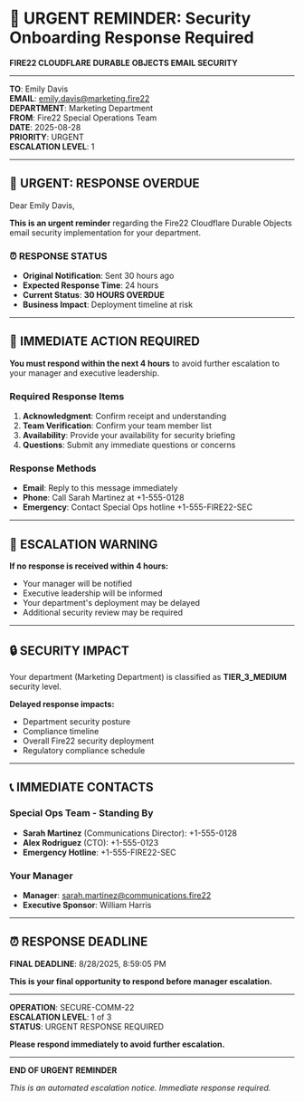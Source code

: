 # 🚨 URGENT REMINDER: Security Onboarding Response Required

**FIRE22 CLOUDFLARE DURABLE OBJECTS EMAIL SECURITY**

---

**TO**: Emily Davis  
**EMAIL**: emily.davis@marketing.fire22  
**DEPARTMENT**: Marketing Department  
**FROM**: Fire22 Special Operations Team  
**DATE**: 2025-08-28  
**PRIORITY**: URGENT  
**ESCALATION LEVEL**: 1

---

## 🚨 **URGENT: RESPONSE OVERDUE**

Dear Emily Davis,

**This is an urgent reminder** regarding the Fire22 Cloudflare Durable Objects email security implementation for your department.

### **⏰ RESPONSE STATUS**

- **Original Notification**: Sent 30 hours ago
- **Expected Response Time**: 24 hours
- **Current Status**: **30 HOURS OVERDUE**
- **Business Impact**: Deployment timeline at risk

---

## 🎯 **IMMEDIATE ACTION REQUIRED**

**You must respond within the next 4 hours** to avoid further escalation to your manager and executive leadership.

### **Required Response Items**

1. **Acknowledgment**: Confirm receipt and understanding
2. **Team Verification**: Confirm your team member list
3. **Availability**: Provide your availability for security briefing
4. **Questions**: Submit any immediate questions or concerns

### **Response Methods**

- **Email**: Reply to this message immediately
- **Phone**: Call Sarah Martinez at +1-555-0128
- **Emergency**: Contact Special Ops hotline +1-555-FIRE22-SEC

---

## 🚨 **ESCALATION WARNING**

**If no response is received within 4 hours:**

- Your manager will be notified
- Executive leadership will be informed
- Your department's deployment may be delayed
- Additional security review may be required

---

## 🔒 **SECURITY IMPACT**

Your department (Marketing Department) is classified as **TIER_3_MEDIUM** security level.

**Delayed response impacts:**

- Department security posture
- Compliance timeline
- Overall Fire22 security deployment
- Regulatory compliance schedule

---

## 📞 **IMMEDIATE CONTACTS**

### **Special Ops Team - Standing By**

- **Sarah Martinez** (Communications Director): +1-555-0128
- **Alex Rodriguez** (CTO): +1-555-0123
- **Emergency Hotline**: +1-555-FIRE22-SEC

### **Your Manager**

- **Manager**: sarah.martinez@communications.fire22
- **Executive Sponsor**: William Harris

---

## ⏰ **RESPONSE DEADLINE**

**FINAL DEADLINE**: 8/28/2025, 8:59:05 PM

**This is your final opportunity to respond before manager escalation.**

---

**OPERATION**: SECURE-COMM-22  
**ESCALATION LEVEL**: 1 of 3  
**STATUS**: URGENT RESPONSE REQUIRED

**Please respond immediately to avoid further escalation.**

---

**END OF URGENT REMINDER**

_This is an automated escalation notice. Immediate response required._
